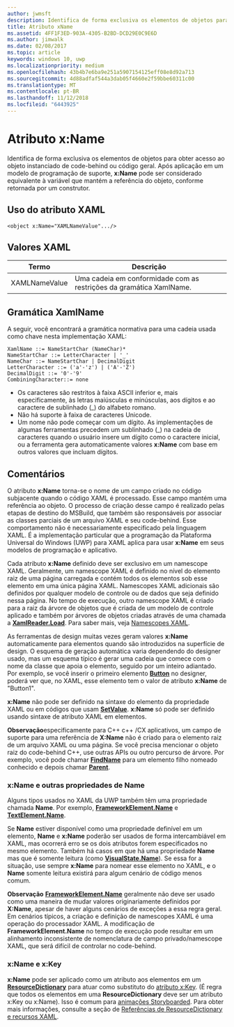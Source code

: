 ```yaml
---
author: jwmsft
description: Identifica de forma exclusiva os elementos de objetos para obter acesso ao objeto instanciado de code-behind ou código geral.
title: Atributo xName
ms.assetid: 4FF1F3ED-903A-4305-B2BD-DCD29E0C9E6D
ms.author: jimwalk
ms.date: 02/08/2017
ms.topic: article
keywords: windows 10, uwp
ms.localizationpriority: medium
ms.openlocfilehash: 43b4b7e6ba9e251a5907154125eff08e8d92a713
ms.sourcegitcommit: 4d88adfaf544a3dab05f4660e2f59bbe60311c00
ms.translationtype: MT
ms.contentlocale: pt-BR
ms.lasthandoff: 11/12/2018
ms.locfileid: "6443925"
---
```

# <a name="xname-attribute"></a>Atributo x:Name


Identifica de forma exclusiva os elementos de objetos para obter acesso ao objeto instanciado de code-behind ou código geral. Após aplicação em um modelo de programação de suporte, **x:Name** pode ser considerado equivalente à variável que mantém a referência do objeto, conforme retornada por um construtor.

## <a name="xaml-attribute-usage"></a>Uso do atributo XAML

``` syntax
<object x:Name="XAMLNameValue".../>
```

## <a name="xaml-values"></a>Valores XAML

| Termo | Descrição |
|------|-------------|
| XAMLNameValue | Uma cadeia em conformidade com as restrições da gramática XamlName. |

##  <a name="xamlname-grammar"></a>Gramática XamlName

A seguir, você encontrará a gramática normativa para uma cadeia usada como chave nesta implementação XAML:

``` syntax
XamlName ::= NameStartChar (NameChar)*
NameStartChar ::= LetterCharacter | '_'
NameChar ::= NameStartChar | DecimalDigit
LetterCharacter ::= ('a'-'z') | ('A'-'Z')
DecimalDigit ::= '0'-'9'
CombiningCharacter::= none
```

-   Os caracteres são restritos à faixa ASCII inferior e, mais especificamente, às letras maiúsculas e minúsculas, aos dígitos e ao caractere de sublinhado (\_) do alfabeto romano.
-   Não há suporte à faixa de caracteres Unicode.
-   Um nome não pode começar com um dígito. As implementações de algumas ferramentas precedem um sublinhado (\_) na cadeia de caracteres quando o usuário insere um dígito como o caractere inicial, ou a ferramenta gera automaticamente valores **x:Name** com base em outros valores que incluam dígitos.

## <a name="remarks"></a>Comentários

O atributo **x:Name** torna-se o nome de um campo criado no código subjacente quando o código XAML é processado. Esse campo mantém uma referência ao objeto. O processo de criação desse campo é realizado pelas etapas de destino do MSBuild, que também são responsáveis por associar as classes parciais de um arquivo XAML e seu code-behind. Esse comportamento não é necessariamente especificado pela linguagem XAML. É a implementação particular que a programação da Plataforma Universal do Windows (UWP) para XAML aplica para usar **x:Name** em seus modelos de programação e aplicativo.

Cada atributo **x:Name** definido deve ser exclusivo em um namescope XAML. Geralmente, um namescope XAML é definido no nível do elemento raiz de uma página carregada e contém todos os elementos sob esse elemento em uma única página XAML. Namescopes XAML adicionais são definidos por qualquer modelo de controle ou de dados que seja definido nessa página. No tempo de execução, outro namescope XAML é criado para a raiz da árvore de objetos que é criada de um modelo de controle aplicado e também por árvores de objetos criadas através de uma chamada a [**XamlReader.Load**](https://msdn.microsoft.com/library/windows/apps/br228048). Para saber mais, veja [Namescopes XAML](xaml-namescopes.md).

As ferramentas de design muitas vezes geram valores **x:Name** automaticamente para elementos quando são introduzidos na superfície de design. O esquema de geração automática varia dependendo do designer usado, mas um esquema típico é gerar uma cadeia que comece com o nome da classe que apoia o elemento, seguido por um inteiro adiantado. Por exemplo, se você inserir o primeiro elemento [**Button**](https://msdn.microsoft.com/library/windows/apps/br209265) no designer, poderá ver que, no XAML, esse elemento tem o valor de atributo **x:Name** de "Button1".

**x:Name** não pode ser definido na sintaxe do elemento da propriedade XAML ou em códigos que usam [**SetValue**](https://msdn.microsoft.com/library/windows/apps/br242361). **x:Name** só pode ser definido usando sintaxe de atributo XAML em elementos.

**Observação**especificamente para C++ c++ /CX aplicativos, um campo de suporte para uma referência de **X:Name** não é criado para o elemento raiz de um arquivo XAML ou uma página. Se você precisa mencionar o objeto raiz do code-behind C++, use outras APIs ou outro percurso de árvore. Por exemplo, você pode chamar [**FindName**](https://msdn.microsoft.com/library/windows/apps/br208715) para um elemento filho nomeado conhecido e depois chamar [**Parent**](https://msdn.microsoft.com/library/windows/apps/br208739).

### <a name="xname-and-other-name-properties"></a>x:Name e outras propriedades de Name

Alguns tipos usados no XAML da UWP também têm uma propriedade chamada **Name**. Por exemplo, [**FrameworkElement.Name**](https://msdn.microsoft.com/library/windows/apps/br208735) e [**TextElement.Name**](https://msdn.microsoft.com/library/windows/apps/hh702125).

Se **Name** estiver disponível como uma propriedade definível em um elemento, **Name** e **x:Name** poderão ser usados de forma intercambiável em XAML, mas ocorrerá erro se os dois atributos forem especificados no mesmo elemento. Também há casos em que há uma propriedade **Name** mas que é somente leitura (como [**VisualState.Name**](https://msdn.microsoft.com/library/windows/apps/br209031)). Se essa for a situação, use sempre **x:Name** para nomear esse elemento no XAML, e o **Name** somente leitura existirá para algum cenário de código menos comum.

**Observação** [**FrameworkElement.Name**](https://msdn.microsoft.com/library/windows/apps/br208735) geralmente não deve ser usado como uma maneira de mudar valores originariamente definidos por **X:Name**, apesar de haver alguns cenários de exceções a essa regra geral. Em cenários típicos, a criação e definição de namescopes XAML é uma operação do processador XAML. A modificação de **FrameworkElement.Name** no tempo de execução pode resultar em um alinhamento inconsistente de nomenclatura de campo privado/namescope XAML, que será difícil de controlar no code-behind.

### <a name="xname-and-xkey"></a>x:Name e x:Key

**x:Name** pode ser aplicado como um atributo aos elementos em um [**ResourceDictionary**](https://msdn.microsoft.com/library/windows/apps/br208794) para atuar como substituto do [atributo x:Key](x-key-attribute.md). (É regra que todos os elementos em uma **ResourceDictionary** deve ser um atributo x:Key ou x:Name). Isso é comum para [animações Storyboarded](https://msdn.microsoft.com/library/windows/apps/mt187354). Para obter mais informações, consulte a seção de [Referências de ResourceDictionary e recursos XAML](https://msdn.microsoft.com/library/windows/apps/mt187273).

